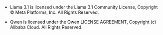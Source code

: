 - Llama 3.1 is licensed under the Llama 3.1 Community License, Copyright © Meta Platforms, Inc. All Rights Reserved.

- Qwen is licensed under the Qwen LICENSE AGREEMENT, Copyright (c) Alibaba Cloud. All Rights Reserved.
